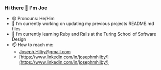 ### Hi there 👋 I'm Joe

- 😄 Pronouns: He/Him
- 🔭 I’m currently working on updating my previous projects README.md files
- 🌱 I’m currently learning Ruby and Rails at the Turing School of Software Design
- 📫 How to reach me:
    - Joseph.Hilby@gmail.com
    - [https://www.linkedin.com/in/josephmhilby/](https://www.linkedin.com/in/josephmhilby/)
    
<!--
**josephhilby/josephhilby** is a ✨ _special_ ✨ repository because its `README.md` (this file) appears on your GitHub profile.

Here are some ideas to get you started:

- 🔭 I’m currently working on ...
- 🌱 I’m currently learning ...
- 👯 I’m looking to collaborate on ...
- 🤔 I’m looking for help with ...
- 💬 Ask me about ...
- 📫 How to reach me: ...
- 😄 Pronouns: ...
- ⚡ Fun fact: ...
-->
